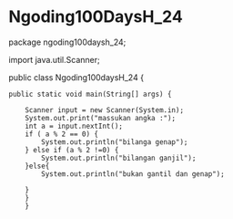 # Ngoding100DaysH_24

package ngoding100daysh_24;

import java.util.Scanner;


public class Ngoding100daysH_24 {

   
    public static void main(String[] args) {
        
        Scanner input = new Scanner(System.in);
        System.out.print("massukan angka :");
        int a = input.nextInt();
        if ( a % 2 == 0) {
            System.out.println("bilanga genap");    
        } else if (a % 2 !=0) {
            System.out.println("bilangan ganjil");
        }else{
            System.out.println("bukan gantil dan genap");
            
        }
        }
        }

       
        
    
    

